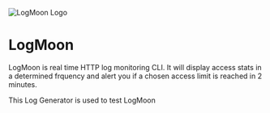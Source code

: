 ![LogMoon Logo](https://vectr.com/russoedu/eyLOsitfC.svg?width=256&select=eyLOsitfCpage0)

# LogMoon
LogMoon is real time HTTP log monitoring CLI. It will display access stats in a determined frquency and alert you if a chosen access limit is reached in 2 minutes.

This Log Generator is used to test LogMoon